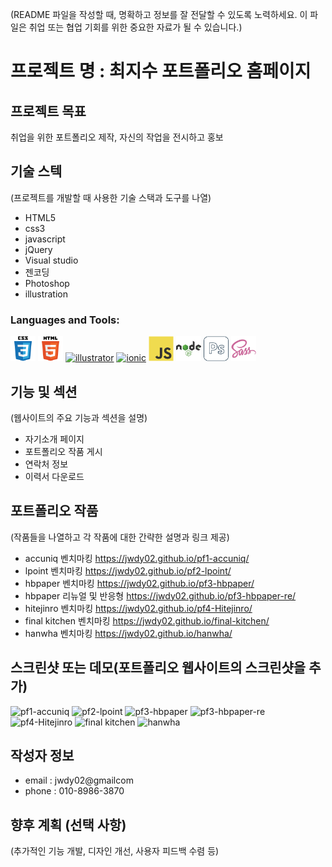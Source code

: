 (README 파일을 작성할 때, 명확하고 정보를 잘 전달할 수 있도록 노력하세요. 이 파일은 취업 또는 협업 기회를 위한 중요한 자료가 될 수 있습니다.)
# 프로젝트 명 : 최지수 포트폴리오 홈페이지



## 프로젝트 목표
취업을 위한 포트폴리오 제작, 자신의 작업을 전시하고 홍보



## 기술 스텍
(프로젝트를 개발할 때 사용한 기술 스택과 도구를 나열)
- HTML5
- css3
- javascript
- jQuery
- Visual studio
- 젠코딩
- Photoshop
- illustration
<h3 align="left">Languages and Tools:</h3>
<p align="left">
  <a href="https://www.w3schools.com/css/" target="_blank" rel="noreferrer">
  <img src="https://raw.githubusercontent.com/devicons/devicon/master/icons/css3/css3-original-wordmark.svg" alt="css3" width="40" height="40"/></a>
  <a href="https://www.w3.org/html/" target="_blank" rel="noreferrer">
    <img src="https://raw.githubusercontent.com/devicons/devicon/master/icons/html5/html5-original-wordmark.svg" alt="html5" width="40" height="40"/></a>
  <a href="https://www.adobe.com/in/products/illustrator.html" target="_blank" rel="noreferrer">
    <img src="https://www.vectorlogo.zone/logos/adobe_illustrator/adobe_illustrator-icon.svg" alt="illustrator" width="40" height="40"/></a>
  <a href="https://ionicframework.com" target="_blank" rel="noreferrer">
    <img src="https://upload.wikimedia.org/wikipedia/commons/d/d1/Ionic_Logo.svg" alt="ionic" width="40" height="40"/></a>
  <a href="https://developer.mozilla.org/en-US/docs/Web/JavaScript" target="_blank" rel="noreferrer">
    <img src="https://raw.githubusercontent.com/devicons/devicon/master/icons/javascript/javascript-original.svg" alt="javascript" width="40" height="40"/></a>
  <a href="https://nodejs.org" target="_blank" rel="noreferrer">
    <img src="https://raw.githubusercontent.com/devicons/devicon/master/icons/nodejs/nodejs-original-wordmark.svg" alt="nodejs" width="40" height="40"/></a>
  <a href="https://www.photoshop.com/en" target="_blank" rel="noreferrer">
    <img src="https://raw.githubusercontent.com/devicons/devicon/master/icons/photoshop/photoshop-line.svg" alt="photoshop" width="40" height="40"/></a>
  <a href="https://sass-lang.com" target="_blank" rel="noreferrer">
    <img src="https://raw.githubusercontent.com/devicons/devicon/master/icons/sass/sass-original.svg" alt="sass" width="40" height="40"/></a>
</p>




## 기능 및 섹션
(웹사이트의 주요 기능과 섹션을 설명)
- 자기소개 페이지
- 포트폴리오 작품 게시
- 연락처 정보
- 이력서 다운로드 



## 포트폴리오 작품
(작품들을 나열하고 각 작품에 대한 간략한 설명과 링크 제공)
- accuniq 벤치마킹 https://jwdy02.github.io/pf1-accuniq/
- lpoint 벤치마킹 https://jwdy02.github.io/pf2-lpoint/
- hbpaper 벤치마킹 https://jwdy02.github.io/pf3-hbpaper/
- hbpaper 리뉴얼 및 반응형 https://jwdy02.github.io/pf3-hbpaper-re/
- hitejinro 벤치마킹 https://jwdy02.github.io/pf4-Hitejinro/
- final kitchen 벤치마킹 https://jwdy02.github.io/final-kitchen/
- hanwha 벤치마킹 https://jwdy02.github.io/hanwha/



## 스크린샷 또는 데모(포트폴리오 웹사이트의 스크린샷을 추가)
![pf1-accuniq](https://github.com/jwdy02/portfolio/assets/150096227/95e247dd-a603-451f-8f32-92a569626f9a)
![pf2-lpoint](https://github.com/jwdy02/portfolio/assets/150096227/459ac2c9-9935-4fa1-95be-dfb366a8d2e0)
![pf3-hbpaper](https://github.com/jwdy02/portfolio/assets/150096227/27805aec-3544-466a-8560-4d0b3d9c4a1b)
![pf3-hbpaper-re](https://github.com/jwdy02/portfolio/assets/150096227/92fd2aea-e3df-4eb6-b608-0648f882dd0c)
![pf4-Hitejinro](https://github.com/jwdy02/portfolio/assets/150096227/0aad2994-d3ff-46f6-ae24-1b1cfeb59092)
![final kitchen](https://github.com/jwdy02/portfolio/assets/150096227/a89391cc-e142-44a1-8ff7-47047d011dbf)
![hanwha](https://github.com/jwdy02/portfolio/assets/150096227/5491eeee-e8ed-485e-ba8c-eb8c2ccfac6b)



## 작성자 정보
- email : jwdy02@gmailcom
- phone : 010-8986-3870



## 향후 계획 (선택 사항)
(추가적인 기능 개발, 디자인 개선, 사용자 피드백 수렴 등)
